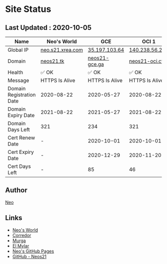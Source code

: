 # Site Status


## Last Updated : 2020-10-05

| Name | Neo's World | GCE | OCI 1 | OCI 2 |
|------|---|---|---|---|
| Global IP                | [neo.s21.xrea.com](http://neo.s21.xrea.com/) | [35.197.103.64](http://35.197.103.64/) | [140.238.56.203](http://140.238.56.203/) | [158.101.130.242](http://158.101.130.242/) |
| Domain                   | [neos21.tk](http://neos21.tk/) | [neos21-gce.ga](http://neos21-gce.ga/) | [neos21-oci.cf](http://neos21-oci.cf/) | [neos21-oci.ml](http://neos21-oci.ml/) |
| Health                   | ✅ OK | ✅ OK | ✅ OK | ✅ OK |
| Message                  | HTTPS Is Alive | HTTPS Is Alive | HTTPS Is Alive | HTTPS Is Alive |
| Domain Registration Date | 2020-08-22 | 2020-05-27 | 2020-08-22 | 2020-08-22 |
| Domain Expiry Date       | 2021-08-22 | 2021-05-27 | 2021-08-22 | 2021-08-22 |
| Domain Days Left         | 321 | 234 | 321 | 321 |
| Cert Renew Date          | - | 2020-10-01 | 2020-10-01 | 2020-10-01 |
| Cert Expiry Date         | - | 2020-12-29 | 2020-11-20 | 2020-11-20 |
| Cert Days Left           | - | 85 | 46 | 46 |


## Author

[Neo](http://neo.s21.xrea.com/)


## Links

- [Neo's World](http://neo.s21.xrea.com/)
- [Corredor](https://neos21.hatenablog.com/)
- [Murga](https://neos21.hatenablog.jp/)
- [El Mylar](https://neos21.hateblo.jp/)
- [Neo's GitHub Pages](https://neos21.github.io/)
- [GitHub - Neos21](https://github.com/Neos21/)
